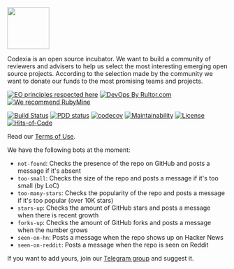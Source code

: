 <img src="http://www.codexia.org/logo.svg" height="96px"/>

Codexia is an open source incubator. We want to build
a community of reviewers and advisers to help us select the most
interesting emerging open source projects. According to
the selection made by the community we want to donate
our funds to the most promising teams and projects.

[![EO principles respected here](https://www.elegantobjects.org/badge.svg)](https://www.elegantobjects.org)
[![DevOps By Rultor.com](http://www.rultor.com/b/yegor256/codexia)](http://www.rultor.com/p/yegor256/codexia)
[![We recommend RubyMine](https://www.elegantobjects.org/rubymine.svg)](https://www.jetbrains.com/ruby/)

[![Build Status](https://travis-ci.org/yegor256/codexia.svg?branch=master)](https://travis-ci.org/yegor256/codexia)
[![PDD status](http://www.0pdd.com/svg?name=yegor256/codexia)](http://www.0pdd.com/p?name=yegor256/codexia)
[![codecov](https://codecov.io/gh/yegor256/codexia/branch/master/graph/badge.svg)](https://codecov.io/gh/yegor256/codexia)
[![Maintainability](https://api.codeclimate.com/v1/badges/b84839a6064ac08ba41c/maintainability)](https://codeclimate.com/github/yegor256/codexia/maintainability)
[![License](https://img.shields.io/badge/license-MIT-green.svg)](https://github.com/yegor256/takes/codexia/master/LICENSE.txt)
[![Hits-of-Code](https://hitsofcode.com/github/yegor256/codexia)](https://hitsofcode.com/view/github/yegor256/codexia)

Read our [Terms of Use](https://www.codexia.org/terms).

We have the following bots at the moment:

  * `not-found`: Checks the presence of the repo on GitHub and posts a message if it's absent
  * `too-small`: Checks the size of the repo and posts a message if it's too small (by LoC)
  * `too-many-stars`: Checks the popularity of the repo and posts a message if it's too popular (over 10K stars)
  * `stars-up`: Checks the amount of GitHub stars and posts a message when there is recent growth
  * `forks-up`: Checks the amount of GitHub forks and posts a message when the number grows
  * `seen-on-hn`: Posts a message when the repo shows up on Hacker News
  * `seen-on-reddit`: Posts a message when the repo is seen on Reddit

If you want to add yours, join our
[Telegram group](https://t.me/cdxia) and suggest it.
